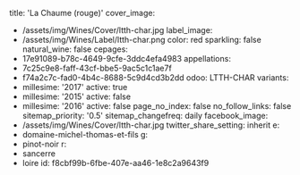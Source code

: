 title: 'La Chaume (rouge)'
cover_image:
  - /assets/img/Wines/Cover/ltth-char.jpg
label_image:
  - /assets/img/Wines/Label/ltth-char.png
color: red
sparkling: false
natural_wine: false
cepages:
  - 17e91089-b78c-4649-9cfe-3ddc4efa4983
appellations:
  - 7c25c9e8-faff-43cf-bbe5-9ac5c1c1ae7f
  - f74a2c7c-fad0-4b4c-8688-5c9d4cd3b2dd
odoo: LTTH-CHAR
variants:
  -
    millesime: '2017'
    active: true
  -
    millesime: '2015'
    active: false
  -
    millesime: '2016'
    active: false
page_no_index: false
no_follow_links: false
sitemap_priority: '0.5'
sitemap_changefreq: daily
facebook_image:
  - /assets/img/Wines/Cover/ltth-char.jpg
twitter_share_setting: inherit
e:
  - domaine-michel-thomas-et-fils
g:
  - pinot-noir
r:
  - sancerre
  - loire
id: f8cbf99b-6fbe-407e-aa46-1e8c2a9643f9
